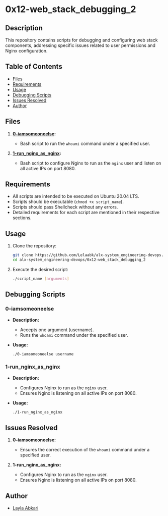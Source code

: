 # 0x12-web_stack_debugging_2

## Description

This repository contains scripts for debugging and configuring web stack components, addressing specific issues related to user permissions and Nginx configuration.

## Table of Contents

- [Files](#files)
- [Requirements](#requirements)
- [Usage](#usage)
- [Debugging Scripts](#debugging-scripts)
- [Issues Resolved](#issues-resolved)
- [Author](#author)

## Files

1. **[0-iamsomeoneelse](0x12-web_stack_debugging_2/0-iamsomeoneelse):**
   - Bash script to run the `whoami` command under a specified user.

2. **[1-run_nginx_as_nginx](0x12-web_stack_debugging_2/1-run_nginx_as_nginx):**
   - Bash script to configure Nginx to run as the `nginx` user and listen on all active IPs on port 8080.

## Requirements

- All scripts are intended to be executed on Ubuntu 20.04 LTS.
- Scripts should be executable (`chmod +x script_name`).
- Scripts should pass Shellcheck without any errors.
- Detailed requirements for each script are mentioned in their respective sections.

## Usage

1. Clone the repository:

   ```bash
   git clone https://github.com/Lelaabk/alx-system_engineering-devops.git
   cd alx-system_engineering-devops/0x12-web_stack_debugging_2
   ```

2. Execute the desired script:

   ```bash
   ./script_name [arguments]
   ```

## Debugging Scripts

### 0-iamsomeoneelse

- **Description:**
  - Accepts one argument (username).
  - Runs the `whoami` command under the specified user.

- **Usage:**
  ```bash
  ./0-iamsomeoneelse username
  ```

### 1-run_nginx_as_nginx

- **Description:**
  - Configures Nginx to run as the `nginx` user.
  - Ensures Nginx is listening on all active IPs on port 8080.

- **Usage:**
  ```bash
  ./1-run_nginx_as_nginx
  ```

## Issues Resolved

1. **0-iamsomeoneelse:**
   - Ensures the correct execution of the `whoami` command under a specified user.

2. **1-run_nginx_as_nginx:**
   - Configures Nginx to run as the `nginx` user.
   - Ensures Nginx is listening on all active IPs on port 8080.

## Author

- [Layla Abkari](https://github.com/Lelaabk)

